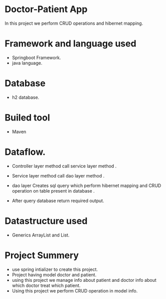 # Doctor-Patient App
In this project we perform CRUD operations and hibernet mapping.

# Framework and language used
* Springboot Framework.
* java language.
# Database
* h2 database.
# Builed tool
* Maven
# Dataflow.
* Controller layer method call service layer method .

* Service layer method call dao layer method .

* dao layer Creates sql query which perform hibernet mapping and CRUD operation on table present in database .

* After query database return required output.

# Datastructure used
* Generics ArrayList and List.
# Project Summery
* use spring intializer to create this project.
* Project having model doctor and patient.
* using this project we manage info about patient and doctor info about which doctor treat which patient.
* Using this project we perform CRUD operation in model info.